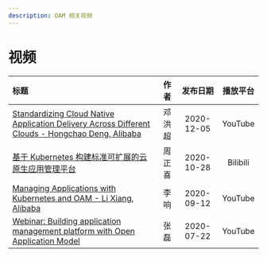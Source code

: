 ```yaml
---
description: OAM 相关视频
---
```


# 视频


| 标题 | 作者 | 发布日期 | 播放平台 |
| :----- | :------: | :----: | :--: |
| [Standardizing Cloud Native Application Delivery Across Different Clouds - Hongchao Deng, Alibaba](https://www.youtube.com/watch?v=0yhVuBIbHcI&ab_channel=CNCF%5BCloudNativeComputingFoundation%5D) | 邓洪超 | 2020-12-05 | YouTube |
| [基于 Kubernetes 构建标准可扩展的云原生应用管理平台](https://www.bilibili.com/video/BV1r5411L7Qr) | 周正喜 | 2020-10-28 | Bilibili |
| [Managing Applications with Kubernetes and OAM - Li Xiang, Alibaba](https://www.youtube.com/watch?v=9TY40gHTnaw&ab_channel=CNCF%5BCloudNativeComputingFoundation%5D) | 李响 | 2020-09-12 | YouTube |
| [Webinar: Building application management platform with Open Application Model](https://www.youtube.com/watch?v=fagh1_vVmVY&ab_channel=CNCF%5BCloudNativeComputingFoundation%5D) | 张磊 | 2020-07-22 | YouTube |